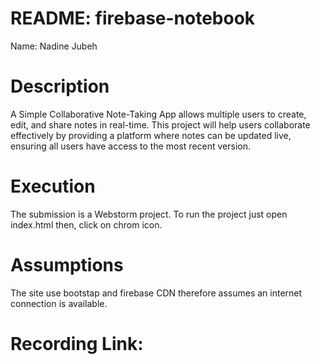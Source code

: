 # README: firebase-notebook 
<p> Name: Nadine Jubeh </p>


<h1>Description </h1>

A Simple Collaborative Note-Taking App allows multiple users to create, edit, and share notes in real-time. This project will help users collaborate effectively by providing a platform where notes can be updated live, ensuring all users have access to the most recent version.

<h1>Execution</h1>

The submission is a Webstorm project. To run the project just open index.html then, click on chrom icon.

<h1>Assumptions</h1>
<p>
  The site use bootstap and firebase CDN therefore assumes an internet connection is available.
</p>
<h1>Recording Link:</h1>
<p>
</p>
